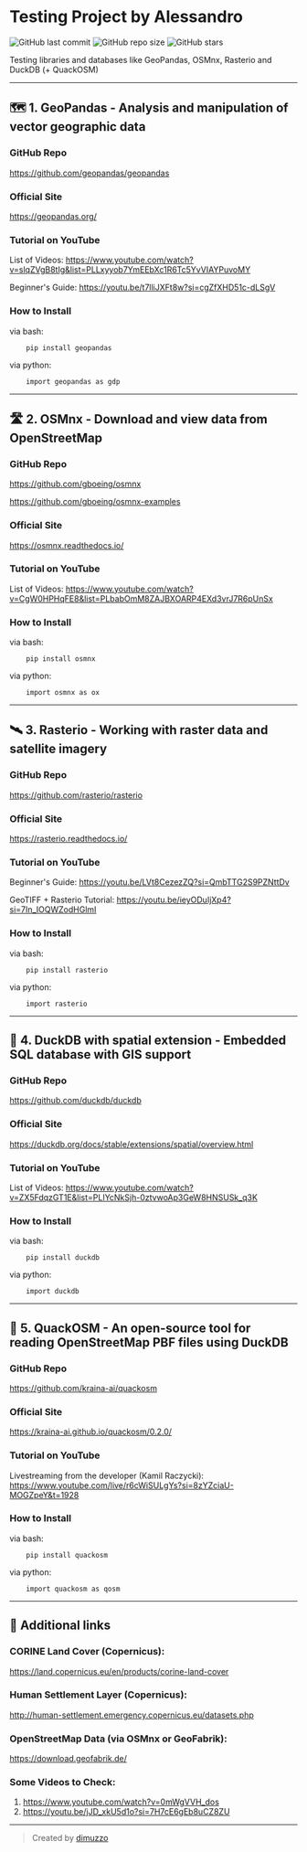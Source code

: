 # Testing Project by Alessandro

![GitHub last commit](https://img.shields.io/github/last-commit/dimuzzo/testing-project?style=flat-square&logo=github&label=Last%20Commit)
![GitHub repo size](https://img.shields.io/github/repo-size/dimuzzo/testing-project?style=flat-square&logo=github&label=Repo%20Size)
![GitHub stars](https://img.shields.io/github/stars/dimuzzo/testing-project?style=flat-square&logo=github&label=Stars)

Testing libraries and databases like GeoPandas, OSMnx, Rasterio and DuckDB (+ QuackOSM)

---

## 🗺 1. GeoPandas - Analysis and manipulation of vector geographic data

### GitHub Repo
https://github.com/geopandas/geopandas

### Official Site
https://geopandas.org/

### Tutorial on YouTube
List of Videos: https://www.youtube.com/watch?v=slqZVgB8tIg&list=PLLxyyob7YmEEbXc1R6Tc5YvVIAYPuvoMY

Beginner's Guide: https://youtu.be/t7lliJXFt8w?si=cgZfXHD51c-dLSgV

### How to Install
via bash:

        pip install geopandas

via python:

        import geopandas as gdp

---

## 🛣 2. OSMnx - Download and view data from OpenStreetMap

### GitHub Repo
https://github.com/gboeing/osmnx

https://github.com/gboeing/osmnx-examples

### Official Site
https://osmnx.readthedocs.io/

### Tutorial on YouTube
List of Videos: https://www.youtube.com/watch?v=CgW0HPHqFE8&list=PLbabOmM8ZAJBXOARP4EXd3vrJ7R6pUnSx

### How to Install
via bash:

        pip install osmnx

via python:

        import osmnx as ox

---

## 🛰 3. Rasterio - Working with raster data and satellite imagery

### GitHub Repo
https://github.com/rasterio/rasterio

### Official Site
https://rasterio.readthedocs.io/

### Tutorial on YouTube
Beginner's Guide: https://youtu.be/LVt8CezezZQ?si=QmbTTG2S9PZNttDv

GeoTIFF + Rasterio Tutorial: https://youtu.be/ieyODuIjXp4?si=7In_IOQWZodHGlmI

### How to Install
via bash:

        pip install rasterio

via python:

        import rasterio

---

## 🐥 4. DuckDB with spatial extension - Embedded SQL database with GIS support

### GitHub Repo
https://github.com/duckdb/duckdb

### Official Site
https://duckdb.org/docs/stable/extensions/spatial/overview.html

### Tutorial on YouTube
List of Videos: https://www.youtube.com/watch?v=ZX5FdqzGT1E&list=PLIYcNkSjh-0ztvwoAp3GeW8HNSUSk_q3K

### How to Install
via bash:

        pip install duckdb

via python:   
      
        import duckdb

---

## 🦆 5. QuackOSM - An open-source tool for reading OpenStreetMap PBF files using DuckDB

### GitHub Repo
https://github.com/kraina-ai/quackosm

### Official Site
https://kraina-ai.github.io/quackosm/0.2.0/

### Tutorial on YouTube
Livestreaming from the developer (Kamil Raczycki): https://www.youtube.com/live/r6cWiSULgYs?si=8zYZciaU-MOGZpeY&t=1928

### How to Install
via bash:

        pip install quackosm

via python:   
      
        import quackosm as qosm

---

## 🔗 Additional links 

### CORINE Land Cover (Copernicus):

https://land.copernicus.eu/en/products/corine-land-cover

### Human Settlement Layer (Copernicus):

http://human-settlement.emergency.copernicus.eu/datasets.php

### OpenStreetMap Data (via OSMnx or GeoFabrik):

https://download.geofabrik.de/

### Some Videos to Check:

1. https://www.youtube.com/watch?v=0mWgVVH_dos
2. https://youtu.be/jJD_xkU5d1o?si=7H7cE6gEb8uCZ8ZU

---

> Created by [dimuzzo](https://github.com/dimuzzo)
